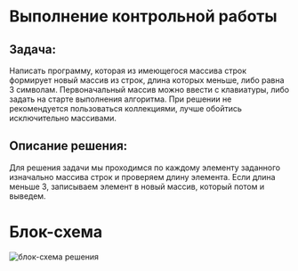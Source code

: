 # Выполнение контрольной работы

## Задача: 
Написать программу, которая из имеющегося массива строк формирует новый массив из строк, длина которых меньше, либо равна 3 символам. Первоначальный массив можно ввести с клавиатуры, либо задать на старте выполнения алгоритма. При решении не рекомендуется пользоваться коллекциями, лучше обойтись исключительно массивами.

## Описание решения:

Для решения задачи мы проходимся по каждому элементу заданного изначально массива строк и проверяем длину элемента. Если длина меньше 3, записываем элемент в новый массив, который потом и выведем.

# Блок-схема

![блок-схема решения](gb_kr.jpg)